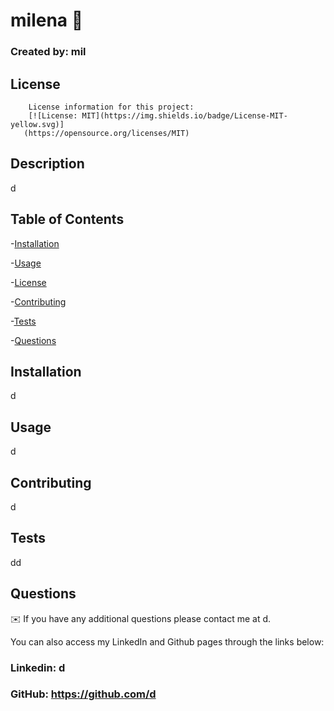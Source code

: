 # milena 👋

  ### Created by: mil

  ## License
        License information for this project: 
        [![License: MIT](https://img.shields.io/badge/License-MIT-yellow.svg)]
       (https://opensource.org/licenses/MIT)

  ## Description
  d

  ## Table of Contents
  -[Installation](#installation)

  -[Usage](#usage)

  -[License](#license)

  -[Contributing](#contributing)

  -[Tests](#tests)

  -[Questions](#questions)

  ## Installation
  d

  ## Usage
  d

  ## Contributing
  d

  ## Tests
  dd

  ## Questions
  ✉️ If you have any additional questions please contact me at d.

  You can also access my LinkedIn and Github pages through the links below:
  
  ### Linkedin: d
  ### GitHub: https://github.com/d


